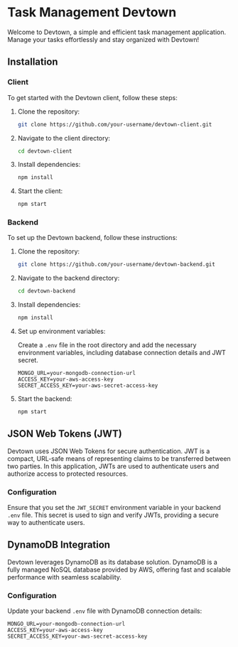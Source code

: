 # Task Management Devtown

Welcome to Devtown, a simple and efficient task management application. Manage your tasks effortlessly and stay organized with Devtown!

## Installation

### Client

To get started with the Devtown client, follow these steps:

1. Clone the repository:

    ```bash
    git clone https://github.com/your-username/devtown-client.git
    ```

2. Navigate to the client directory:

    ```bash
    cd devtown-client
    ```

3. Install dependencies:

    ```bash
    npm install
    ```

4. Start the client:

    ```bash
    npm start
    ```

### Backend

To set up the Devtown backend, follow these instructions:

1. Clone the repository:

    ```bash
    git clone https://github.com/your-username/devtown-backend.git
    ```

2. Navigate to the backend directory:

    ```bash
    cd devtown-backend
    ```

3. Install dependencies:

    ```bash
    npm install
    ```

4. Set up environment variables:

    Create a `.env` file in the root directory and add the necessary environment variables, including database connection details and JWT secret.

    ```plaintext
    MONGO_URL=your-mongodb-connection-url
    ACCESS_KEY=your-aws-access-key
    SECRET_ACCESS_KEY=your-aws-secret-access-key

    ```

5. Start the backend:

    ```bash
    npm start
    ```

## JSON Web Tokens (JWT)

Devtown uses JSON Web Tokens for secure authentication. JWT is a compact, URL-safe means of representing claims to be transferred between two parties. In this application, JWTs are used to authenticate users and authorize access to protected resources.

### Configuration

Ensure that you set the `JWT_SECRET` environment variable in your backend `.env` file. This secret is used to sign and verify JWTs, providing a secure way to authenticate users.

## DynamoDB Integration

Devtown leverages DynamoDB as its database solution. DynamoDB is a fully managed NoSQL database provided by AWS, offering fast and scalable performance with seamless scalability.

### Configuration

Update your backend `.env` file with DynamoDB connection details:

```plaintext
MONGO_URL=your-mongodb-connection-url
ACCESS_KEY=your-aws-access-key
SECRET_ACCESS_KEY=your-aws-secret-access-key

